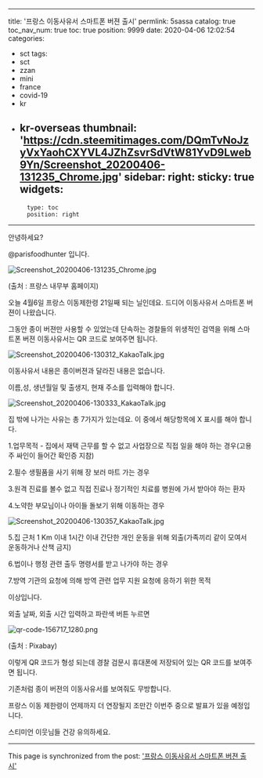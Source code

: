 
---
title: '프랑스 이동사유서 스마트폰 버젼 출시'
permlink: 5sassa
catalog: true
toc_nav_num: true
toc: true
position: 9999
date: 2020-04-06 12:02:54
categories:
- sct
tags:
- sct
- zzan
- mini
- france
- covid-19
- kr
- kr-overseas
thumbnail: 'https://cdn.steemitimages.com/DQmTvNoJzyVxYaohCXYVL4JZhZsvrSdVtW81YvD9Lweb9Yn/Screenshot_20200406-131235_Chrome.jpg'
sidebar:
    right:
        sticky: true
widgets:
    -
        type: toc
        position: right
---


안녕하세요?

@parisfoodhunter 입니다. 


![Screenshot_20200406-131235_Chrome.jpg](https://cdn.steemitimages.com/DQmTvNoJzyVxYaohCXYVL4JZhZsvrSdVtW81YvD9Lweb9Yn/Screenshot_20200406-131235_Chrome.jpg)

(출처 : 프랑스 내무부 홈페이지)

오늘 4월6일 프랑스 이동제한령  21일째 되는 닐인데요. 드디어 이동사유서 스마트폰 버젼이 나왔습니다. 

그동안 종이 버젼만 사용할 수 있었는데 단속하는 경찰들의 위생적인 검역을 위해 스마트폰 버젼 이동사유서는 QR 코드로 보여주면  됩니다.


![Screenshot_20200406-130312_KakaoTalk.jpg](https://cdn.steemitimages.com/DQmYhB118NrXzQwmdJDnFyn4acz9HzrfFiumBuTAamzwYaw/Screenshot_20200406-130312_KakaoTalk.jpg)

이동사유서 내용은 종이버젼과 달라진 내용은 없습니다. 

이름,성, 생년월일 및 출생지, 현재 주소를 입력해야 합니다. 


![Screenshot_20200406-130333_KakaoTalk.jpg](https://cdn.steemitimages.com/DQmQ4JGShLVM2MLghpZEVGHLkdUtjfHTatnNpnXLMzAVpXj/Screenshot_20200406-130333_KakaoTalk.jpg)

집 밖에 나가는 사유는 총 7가지가 있는데요. 이 중에서 해당항목에 X 표시를 해야 합니다. 

1.업무목적 - 집에서 재택 근무를 할 수 없고 사업장으로 직접 일을 해야 하는 경우(고용주 싸인이 들어간 확인증 지참)

2.필수 생필품을 사기 위해 장 보러 마트 가는 경우

3.원격 진료를 볼수 없고 직접 진료나 정기적인 치료를 병원에 가서 받아야 하는 환자

4.노약한 부모님이나 아이들 돌보기 위해 이동하는 경우


![Screenshot_20200406-130357_KakaoTalk.jpg](https://cdn.steemitimages.com/DQmQBA5EdDk146cbFcd1Yo6fB5VLRzuispe3xqy9p7qPY2D/Screenshot_20200406-130357_KakaoTalk.jpg)

5.집 근처 1 Km 이내 1시간 이내 간단한 개인 운동을 위해 외출(가족끼리 같이 모여서 운동하거나 산책 금지)

6.법이나 행정 관련 출두 명령서를 받고 나가야 하는 경우

7.방역 기관의 요청에 의해 방역 관련 업무 지원 요청에 응하기 위한 목적

이상입니다.

외출 날짜, 외출 시간 입력하고 파란색 버튼 누르면



![qr-code-156717_1280.png](https://cdn.steemitimages.com/DQmXjd6VCWQMjaMLrNU4Vry1uyKQ69xnPXepXE41FeyitVF/qr-code-156717_1280.png)

(출처 : Pixabay)

이렇게 QR 코드가 형성 되는데 경찰 검문시 휴대폰에 저장되어 있는 QR 코드를 보여주면  됩니다.

기존처럼 종이 버젼의 이동사유서를 보여줘도 무방합니다. 

프랑스 이동 제한령이 언제까지 더 연장될지 조만간 이번주 중으로 발표가 있을 예정입니다. 

스티미언 이웃님들 건강 유의하세요.

- - -

This page is synchronized from the post: ['프랑스 이동사유서 스마트폰 버젼 출시'](https://steemit.com/@parisfoodhunter/5sassa)
